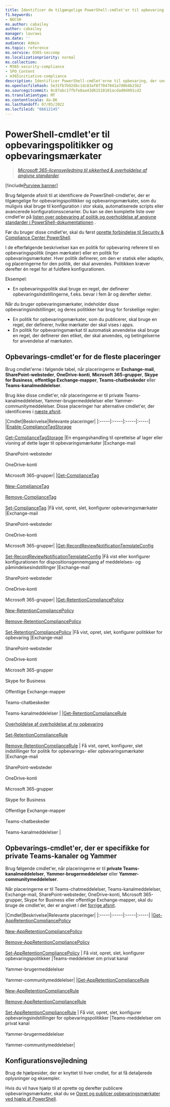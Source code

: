 ```yaml
---
title: Identificer de tilgængelige PowerShell-cmdlet'er til opbevaring
f1.keywords:
- NOCSH
ms.author: cabailey
author: cabailey
manager: laurawi
ms.date: ''
audience: Admin
ms.topic: reference
ms.service: O365-seccomp
ms.localizationpriority: normal
ms.collection:
- M365-security-compliance
- SPO_Content
- m365initiative-compliance
description: Identificer PowerShell-cmdlet'erne til opbevaring, der understøtter konfiguration i stor skala, automatisering eller kan være nødvendige til avancerede konfigurationsscenarier.
ms.openlocfilehash: 5e31fb7b92dbc1dc83af8f7047041a7d0b4b23b2
ms.sourcegitcommit: 0c87abc17fbfe8aa43d61510101acdad0d491cd2
ms.translationtype: MT
ms.contentlocale: da-DK
ms.lasthandoff: 07/05/2022
ms.locfileid: "66612145"
---
```

# <a name="powershell-cmdlets-for-retention-policies-and-retention-labels"></a>PowerShell-cmdlet'er til opbevaringspolitikker og opbevaringsmærkater

>*[Microsoft 365-licensvejledning til sikkerhed & overholdelse af angivne standarder](/office365/servicedescriptions/microsoft-365-service-descriptions/microsoft-365-tenantlevel-services-licensing-guidance/microsoft-365-security-compliance-licensing-guidance).*

[!include[Purview banner](../includes/purview-rebrand-banner.md)]

Brug følgende afsnit til at identificere de PowerShell-cmdlet'er, der er tilgængelige for opbevaringspolitikker og opbevaringsmærkater, som du muligvis skal bruge til konfiguration i stor skala, automatiserede scripts eller avancerede konfigurationsscenarier. Du kan se den komplette liste over cmdlet'er på [listen over opbevaring af politik og overholdelse af angivne standarder i PowerShell-dokumentationen](/powershell/module/exchange#policy-and-compliance-retention) .

Før du bruger disse cmdlet'er, skal du først [oprette forbindelse til Security & Compliance Center PowerShell](/powershell/exchange/connect-to-scc-powershell).

I de efterfølgende beskrivelser kan en politik for opbevaring referere til en opbevaringspolitik (ingen mærkater) eller en politik for opbevaringsmærkater. Hver politik definerer, om den er statisk eller adaptiv, og placeringerne for den politik, der skal anvendes. Politikken kræver derefter én regel for at fuldføre konfigurationen.

Eksempel:
- En opbevaringspolitik skal bruge en regel, der definerer opbevaringsindstillingerne, f.eks. bevar i fem år og derefter sletter.

Når du bruger opbevaringsmærkater, indeholder disse opbevaringsindstillinger, og deres politikker har brug for forskellige regler:
- En politik for opbevaringsmærkater, som du publicerer, skal bruge en regel, der definerer, hvilke mærkater der skal vises i apps.
- En politik for opbevaringsmærkat til automatisk anvendelse skal bruge en regel, der definerer den etiket, der skal anvendes, og betingelserne for anvendelse af mærkaten.

## <a name="retention-cmdlets-for-most-locations"></a>Opbevarings-cmdlet'er for de fleste placeringer

Brug cmdlet'erne i følgende tabel, når placeringerne er **Exchange-mail**, **SharePoint-websteder**, **OneDrive-konti**, **Microsoft 365-grupper**, **Skype for Business**, **offentlige Exchange-mapper**, **Teams-chatbeskeder** eller **Teams-kanalmeddelelser**.

Brug ikke disse cmdlet'er, når placeringerne er til private Teams-kanalmeddelelser, Yammer-brugermeddelelser eller Yammer-communitymeddelelser. Disse placeringer har alternative cmdlet'er, der identificeres i [næste afsnit](#retention-cmdlets-specific-to-teams-private-channels-and-yammer).

|Cmdlet|Beskrivelse|Relevante placeringer|
|:-----|:-----|:-----|:-----|
|[Enable-ComplianceTagStorage](/powershell/module/exchange/enable-compliancetagstorage) <br /><br /> [Get-ComplianceTagStorage](/powershell/module/exchange/enable-compliancetagstorage) |En engangshandling til oprettelse af lager eller visning af dette lager til opbevaringsmærkater |Exchange-mail <br /><br />SharePoint-websteder <br /><br /> OneDrive-konti <br /><br /> Microsoft 365-grupper|
|[Get-ComplianceTag](/powershell/module/exchange/get-compliancetag)<br /><br> [New-ComplianceTag](/powershell/module/exchange/new-compliancetag) <br /><br> [Remove-ComplianceTag](/powershell/module/exchange/remove-compliancetag) <br /><br> [Set-ComplianceTag](/powershell/module/exchange/set-compliancetag) |Få vist, opret, slet, konfigurer opbevaringsmærkater |Exchange-mail <br /><br /> SharePoint-websteder <br /><br /> OneDrive-konti<br /><br /> Microsoft 365-grupper|
|[Get-RecordReviewNotificationTemplateConfig](/powershell/module/exchange/get-recordreviewnotificationtemplateconfig) <br /><br /> [Set-RecordReviewNotificationTemplateConfig](/powershell/module/exchange/remove-retentioncompliancepolicy)  |Få vist eller konfigurer konfigurationen for dispositionsgennemgang af meddelelses- og påmindelsesindstillinger |Exchange-mail <br /><br /> SharePoint-websteder <br /><br /> OneDrive-konti <br /><br /> Microsoft 365-grupper|
|[Get-RetentionCompliancePolicy](/powershell/module/exchange/get-retentioncompliancepolicy) <br /><br /> [New-RetentionCompliancePolicy](/powershell/module/exchange/new-retentioncompliancepolicy) <br /><br /> [Remove-RetentionCompliancePolicy](/powershell/module/exchange/remove-retentioncompliancepolicy) <br /><br /> [Set-RetentionCompliancePolicy](/powershell/module/exchange/set-retentioncompliancepolicy) |Få vist, opret, slet, konfigurer politikker for opbevaring |Exchange-mail <br /><br /> SharePoint-websteder <br /><br /> OneDrive-konti<br /><br /> Microsoft 365-grupper <br /><br /> Skype for Business <br /><br /> Offentlige Exchange-mapper <br /><br /> Teams-chatbeskeder <br /><br /> Teams-kanalmeddelelser |
|[Get-RetentionComplianceRule](/powershell/module/exchange/get-retentioncompliancepolicy) <br /><br /> [Overholdelse af overholdelse af ny opbevaring](/powershell/module/exchange/get-retentioncompliancepolicy) <br /><br /> [Set-RetentionComplianceRule](/powershell/module/exchange/set-retentioncompliancerule) <br /><br /> [Remove-RetentionComplianceRule](/powershell/module/exchange/remove-retentioncompliancerule)  | Få vist, opret, konfigurer, slet indstillinger for politik for opbevarings- eller opbevaringsmærkater |Exchange-mail <br /><br /> SharePoint-websteder <br /><br /> OneDrive-konti <br /><br /> Microsoft 365-grupper <br /><br /> Skype for Business <br /><br /> Offentlige Exchange-mapper <br /><br /> Teams-chatbeskeder <br /><br /> Teams-kanalmeddelelser |

## <a name="retention-cmdlets-specific-to-teams-private-channels-and-yammer"></a>Opbevarings-cmdlet'er, der er specifikke for private Teams-kanaler og Yammer

Brug følgende cmdlet'er, når placeringerne er til **private Teams-kanalmeddelelser**, **Yammer-brugermeddelelser** eller **Yammer-communitymeddelelser**.

Når placeringerne er til Teams-chatmeddelelser, Teams-kanalmeddelelser, Exchange-mail, SharePoint-websteder, OneDrive-konti, Microsoft 365-grupper, Skype for Business eller offentlige Exchange-mapper, skal du bruge de cmdlet'er, der er angivet i det [forrige afsnit](#retention-cmdlets-for-most-locations).

|Cmdlet|Beskrivelse|Relevante placeringer|
|:-----|:-----|:-----|:-----|
|[Get-AppRetentionCompliancePolicy](/powershell/module/exchange/get-appretentioncompliancepolicy) <br /><br> [New-AppRetentionCompliancePolicy](/powershell/module/exchange/new-appretentioncompliancepolicy) <br /><br> [Remove-AppRetentionCompliancePolicy](/powershell/module/exchange/remove-appretentioncompliancepolicy) <br /><br> [Set-AppRetentionCompliancePolicy](/powershell/module/exchange/remove-appretentioncompliancepolicy) | Få vist, opret, slet, konfigurer opbevaringspolitikker |Teams-meddelelser om privat kanal <br /><br /> Yammer-brugermeddelelser <br /><br /> Yammer-communitymeddelelser|
|[Get-AppRetentionComplianceRule](/powershell/module/exchange/get-appretentioncompliancerule) <br /><br /> [New-AppRetentionComplianceRule](/powershell/module/exchange/new-appretentioncompliancerule) <br /><br /> [Remove-AppRetentionComplianceRule](/powershell/module/exchange/remove-appretentioncompliancerule) <br /><br /> [Set-AppRetentionComplianceRule](/powershell/module/exchange/remove-appretentioncompliancerule) | Få vist, opret, slet, konfigurer opbevaringsindstillinger for opbevaringspolitikker |Teams-meddelelser om privat kanal <br /><br /> Yammer-brugermeddelelser <br /><br /> Yammer-communitymeddelelser|

## <a name="configuration-guidance"></a>Konfigurationsvejledning

Brug de hjælpesider, der er knyttet til hver cmdlet, for at få detaljerede oplysninger og eksempler.

Hvis du vil have hjælp til at oprette og derefter publicere opbevaringsmærkater, skal du se [Opret og publicer opbevaringsmærkater ved hjælp af PowerShell](bulk-create-publish-labels-using-powershell.md).